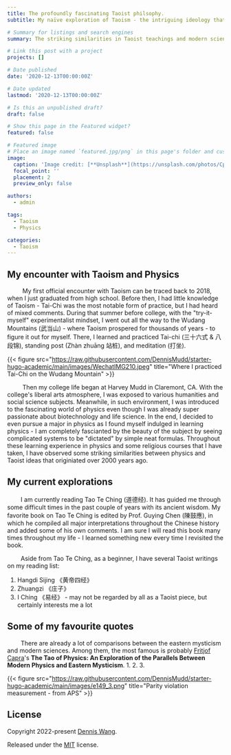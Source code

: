 ```yaml
---
title: The profoundly fascinating Taoist philsophy.
subtitle: My naïve exploration of Taoism - the intriguing ideology that has gradually influenced me in my life.

# Summary for listings and search engines
summary: The striking similarities in Taoist teachings and modern science.

# Link this post with a project
projects: []

# Date published
date: '2020-12-13T00:00:00Z'

# Date updated
lastmod: '2020-12-13T00:00:00Z'

# Is this an unpublished draft?
draft: false

# Show this page in the Featured widget?
featured: false

# Featured image
# Place an image named `featured.jpg/png` in this page's folder and customize its options here.
image:
  caption: 'Image credit: [**Unsplash**](https://unsplash.com/photos/CpkOjOcXdUY)'
  focal_point: ''
  placement: 2
  preview_only: false

authors:
  - admin

tags:
  - Taoism
  - Physics

categories:
  - Taoism
---
```


## My encounter with Taoism and Physics

         My first official encounter with Taoism can be traced back to 2018, when I just graduated from high school. Before then, I had little knowledge of Taoism - Tai-Chi was the most notable form of practice, but I had heard of mixed comments. During that summer before college, with the "try-it-myself" experimentalist mindset, I went out all the way to the Wudang Mountains (武当山) - where Taoism prospered for thousands of years - to figure it out for myself. There, I learned and practiced Tai-chi (三十六式 & 八段锦), standing post (Zhàn zhuāng 站桩), and meditation (打坐). 

{{< figure src="https://raw.githubusercontent.com/DennisMudd/starter-hugo-academic/main/images/WechatIMG210.jpeg" title="Where I practiced Tai-Chi on the Wudang Mountain" >}}

         Then my college life began at Harvey Mudd in Claremont, CA. With the college's liberal arts atmosphere, I was exposed to various humanities and social science subjects. Meanwhile, in such environment, I was introduced to the fascinating world of physics even though I was already super passionate about biotechnology and life science. In the end, I decided to even pursue a major in physics as I found myself indulged in learning physics - I am completely fascianted by the beauty of the subject by seeing complicated systems to be "dictated" by simple neat formulas. Throughout these learning experience in physics and some religious courses that I have taken, I have observed some striking similarities between physics and Taoist ideas that originiated over 2000 years ago. 

## My current explorations

        I am currently reading Tao Te Ching (道德经). It has guided me through some difficult times in the past couple of years with its ancient wisdom. My favorite book on Tao Te Ching is edited by Prof. Guying Chen (陳鼓應), in which he compiled all major interpretations throughout the Chinese history and added some of his own comments. I am sure I will read this book many times throughout my life - I learned something new every time I revisited the book. 

        Aside from Tao Te Ching, as a beginner, I have several Taoist writings on my reading list: 
1. Hangdi Sijing 《黄帝四经》
2. Zhuangzi 《庄子》
3. I Ching 《易经》 - may not be regarded by all as a Taoist piece, but certainly interests me a lot


## Some of my favourite quotes
        There are already a lot of comparisons between the eastern mysticism and modern sciences. Among them, the most famous is probably [Fritjof Capra](https://www.fritjofcapra.net/)'s **The Tao of Physics: An Exploration of the Parallels Between Modern Physics and Eastern Mysticism**.
1. 
2. 
3. 

{{< figure src="https://raw.githubusercontent.com/DennisMudd/starter-hugo-academic/main/images/e149_3.png" title="Parity violation measurement - from APS" >}}







## License

Copyright 2022-present [Dennis Wang](https://qcdenniswang.com/).

Released under the [MIT](https://github.com/wowchemy/wowchemy-hugo-modules/blob/master/LICENSE.md) license.

